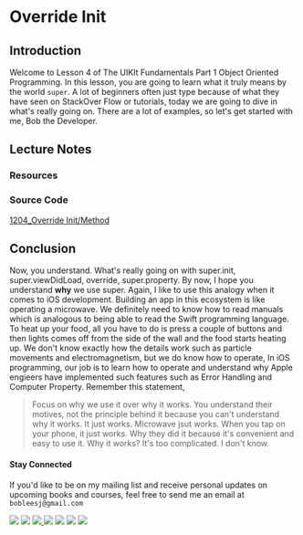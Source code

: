 # Override Init

## Introduction
Welcome to Lesson 4 of The UIKIt Fundamentals Part 1 Object Oriented Programming. In this lesson, you are going to learn what it truly means by the world `super`. A lot of beginners often just type because of what they have seen on StackOver Flow or tutorials, today we are going to dive in what's really going on. There are a lot of examples, so let's get started with me, Bob the Developer.

## Lecture Notes

### Resources
### Source Code
[1204_Override Init/Method](https://www.dropbox.com/sh/4jl0hxqy7m3i4zx/AAC_q3xyS0iKVsxn4NXr0INga?dl=0)



## Conclusion
Now, you understand. What's really going on with super.init, super.viewDidLoad, override, super.property. By now, I hope you understand **why** we use super. Again, I like to use this analogy when it comes to iOS development. Building an app in this ecosystem is like operating a microwave. We definitely need to know how to read manuals which is analogous to being able to read the Swift programming language. To heat up your food, all you have to do is press a couple of buttons and then lights comes off from the side of the wall and the food starts heating up. We don't know exactly how the details work such as particle movements and electromagnetism, but we do know how to operate,  In iOS programming, our job is to learn how to operate and understand why Apple engieers have implemented such features such as Error Handling and Computer Property. Remember this statement,

> Focus on why we use it over why it works. You understand their motives, not the principle behind it because you can't understand why it works. It just works. Microwave jsut works. When you tap on your phone, it just works. Why they did it because it's convenient and easy to use it. Why it works? It's too complicated. I don't know.


#### Stay Connected
If you'd like to be on my mailing list and receive personal updates on upcoming books and courses, feel free to send me an email at `bobleesj@gmail.com`
<p>
<a href="http://bobthedeveloper.io"><img src="https://img.shields.io/badge/Personal-Website-333333.svg"></a>
<a href="https://facebook.com/bobthedeveloper"><img src="https://img.shields.io/badge/Facebook-Like-3B5998.svg"></a> <a href="https://youtube.com/bobthedeveloper"><img src="https://img.shields.io/badge/YouTube-Subscribe-CE1312.svg"</a> <a href="https://twitter.com/bobleesj"><img src="https://img.shields.io/badge/Twitter-Follow-55ACEE.svg"></a> <a href="https://instagram.com/bobthedev
"><img src="https://img.shields.io/badge/Instagram-Follow-BB2F92.svg"></a> <a href="https://linkedin.com/in/bobleesj"><img src= "https://img.shields.io/badge/LinkedIn-Connect-0077B5.svg"></a>
<a href="https://medium.com/@bobleesj"><img src="https://img.shields.io/badge/Medium-Read-00AB6C.svg"/></a>
</p>
